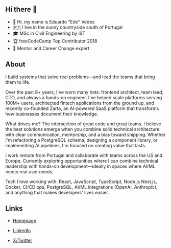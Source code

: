 ## Hi there 👋

- 👻 Hi, my name is Eduardo “Edo” Vedes
- 🇵🇹 I live in the sunny countryside south of Portugal
- 🎓 MSc in Civil Engineering by IST
- 🏆 freeCodeCamp Top Contributor 2018
- 🚸 Mentor and Career Change expert

## About

I build systems that solve real problems—and lead the teams that bring them to life.

Over the past 8+ years, I've worn many hats: frontend architect, team lead, CTO, and always a hands-on engineer. I've helped scale platforms serving 100M+ users, architected fintech applications from the ground up, and recently co-founded Zarta, an AI-powered SaaS platform that transforms how businesses document their knowledge.

What drives me? The intersection of great code and great teams. I believe the best solutions emerge when you combine solid technical architecture with clear communication, mentorship, and a bias toward shipping. Whether I'm refactoring a PostgreSQL schema, designing a component library, or implementing AI pipelines, I'm focused on creating value that lasts.

I work remote from Portugal and collaborate with teams across the US and Europe. Currently exploring opportunities where I can combine technical leadership with hands-on development—ideally in spaces where AI/ML meets real user needs.

Tech I love working with: React, JavaScript, TypeScript, Node.js Nest.js, Docker, CI/CD ops, PostgreSQL, AI/ML integrations (OpenAI, Anthropic), and anything that makes developers' lives easier.

## Links

- [Homepage](https://www.eduardovedes.com)

- [LinkedIn](https://www.linkedin.com/in/eduardovedes)

- [X/Twitter](https://x.com/eduardovedes)
